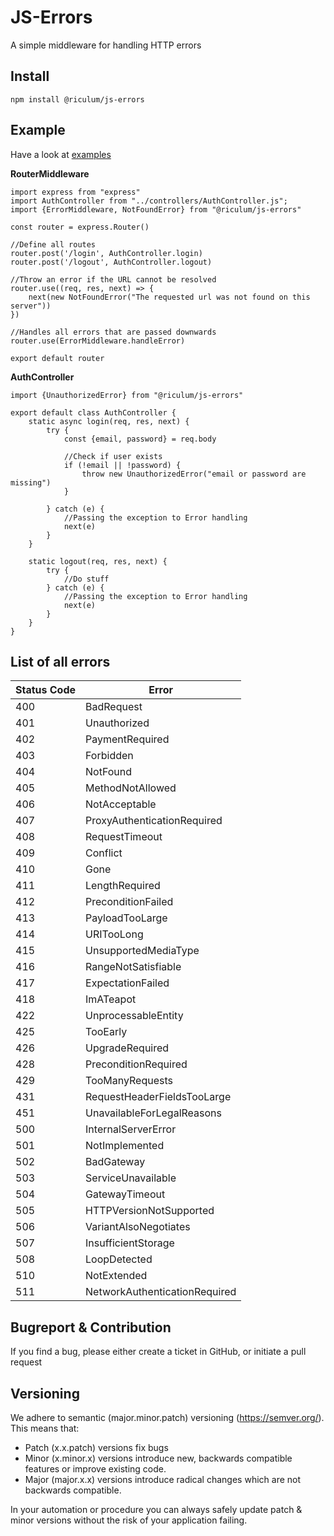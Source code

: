 # JS-Errors
A simple middleware for handling HTTP errors

##  Install
```
npm install @riculum/js-errors
```

## Example

Have a look at [examples](https://github.com/Riculum/js-errors/tree/main/example)

**RouterMiddleware**
```
import express from "express"
import AuthController from "../controllers/AuthController.js";
import {ErrorMiddleware, NotFoundError} from "@riculum/js-errors"

const router = express.Router()

//Define all routes
router.post('/login', AuthController.login)
router.post('/logout', AuthController.logout)

//Throw an error if the URL cannot be resolved
router.use((req, res, next) => {
    next(new NotFoundError("The requested url was not found on this server"))
})

//Handles all errors that are passed downwards
router.use(ErrorMiddleware.handleError)

export default router
```

**AuthController**
```
import {UnauthorizedError} from "@riculum/js-errors"

export default class AuthController {
    static async login(req, res, next) {
        try {
            const {email, password} = req.body

            //Check if user exists
            if (!email || !password) {
                throw new UnauthorizedError("email or password are missing")
            }

        } catch (e) {
            //Passing the exception to Error handling
            next(e)
        }
    }

    static logout(req, res, next) {
        try {
            //Do stuff
        } catch (e) {
            //Passing the exception to Error handling
            next(e)
        }
    }
}
```

## List of all errors
| Status Code | Error                         |
|-------------|-------------------------------|
| 400         | BadRequest                    |
| 401         | Unauthorized                  |
| 402         | PaymentRequired               |
| 403         | Forbidden                     |
| 404         | NotFound                      |
| 405         | MethodNotAllowed              |
| 406         | NotAcceptable                 |
| 407         | ProxyAuthenticationRequired   |
| 408         | RequestTimeout                |
| 409         | Conflict                      |
| 410         | Gone                          |
| 411         | LengthRequired                |
| 412         | PreconditionFailed            |
| 413         | PayloadTooLarge               |
| 414         | URITooLong                    |
| 415         | UnsupportedMediaType          |
| 416         | RangeNotSatisfiable           |
| 417         | ExpectationFailed             |
| 418         | ImATeapot                     |
| 422         | UnprocessableEntity           |
| 425         | TooEarly                      |
| 426         | UpgradeRequired               |
| 428         | PreconditionRequired          |
| 429         | TooManyRequests               |
| 431         | RequestHeaderFieldsTooLarge   |
| 451         | UnavailableForLegalReasons    |
| 500         | InternalServerError           |
| 501         | NotImplemented                |
| 502         | BadGateway                    |
| 503         | ServiceUnavailable            |
| 504         | GatewayTimeout                |
| 505         | HTTPVersionNotSupported       |
| 506         | VariantAlsoNegotiates         |
| 507         | InsufficientStorage           |
| 508         | LoopDetected                  |
| 510         | NotExtended                   |
| 511         | NetworkAuthenticationRequired |

## Bugreport & Contribution
If you find a bug, please either create a ticket in GitHub, or initiate a pull request

## Versioning
We adhere to semantic (major.minor.patch) versioning (https://semver.org/). This means that:

* Patch (x.x.patch) versions fix bugs
* Minor (x.minor.x) versions introduce new, backwards compatible features or improve existing code.
* Major (major.x.x) versions introduce radical changes which are not backwards compatible.

In your automation or procedure you can always safely update patch & minor versions without the risk of your application failing.
